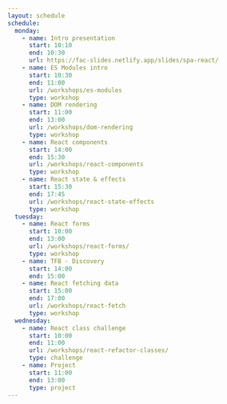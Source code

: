 ```yaml
---
layout: schedule
schedule:
  monday:
    - name: Intro presentation
      start: 10:10
      end: 10:30
      url: https://fac-slides.netlify.app/slides/spa-react/
    - name: ES Modules intro
      start: 10:30
      end: 11:00
      url: /workshops/es-modules
      type: workshop
    - name: DOM rendering
      start: 11:00
      end: 13:00
      url: /workshops/dom-rendering
      type: workshop
    - name: React components
      start: 14:00
      end: 15:30
      url: /workshops/react-components
      type: workshop
    - name: React state & effects
      start: 15:30
      end: 17:45
      url: /workshops/react-state-effects
      type: workshop
  tuesday:
    - name: React forms
      start: 10:00
      end: 13:00
      url: /workshops/react-forms/
      type: workshop
    - name: TFB - Discovery
      start: 14:00
      end: 15:00
    - name: React fetching data
      start: 15:00
      end: 17:00
      url: /workshops/react-fetch
      type: workshop
  wednesday:
    - name: React class challenge
      start: 10:00
      end: 11:00
      url: /workshops/react-refactor-classes/
      type: challenge
    - name: Project
      start: 11:00
      end: 13:00
      type: project
---
```


